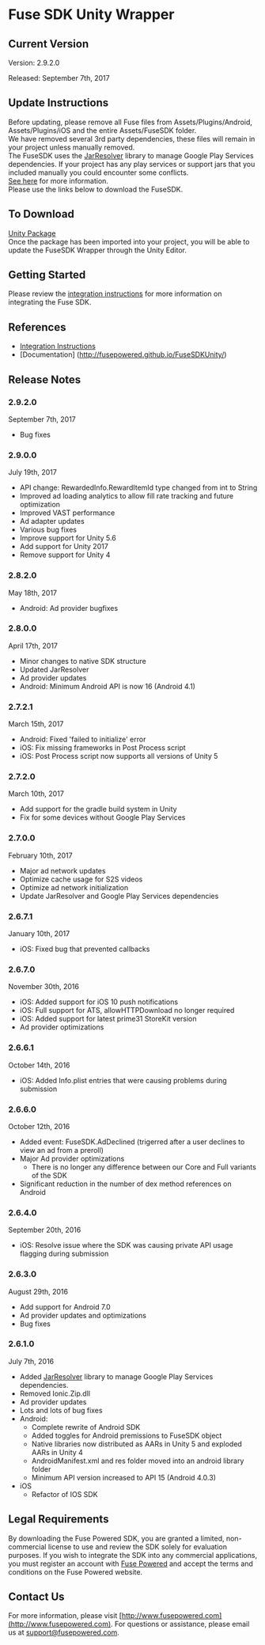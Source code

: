 # Fuse SDK Unity Wrapper

## Current Version

Version: 2.9.2.0

Released: September 7th, 2017

## Update Instructions
Before updating, please remove all Fuse files from Assets/Plugins/Android, Assets/Plugins/iOS and the entire Assets/FuseSDK folder.  
We have removed several 3rd party dependencies, these files will remain in your project unless manually removed.  
The FuseSDK uses the [JarResolver](https://github.com/googlesamples/unity-jar-resolver) library to manage Google Play Services dependencies.
If your project has any play services or support jars that you included manually you could encounter some conflicts.  
[See here](https://wiki.fusepowered.com/index.php?title=Unity#Using_JarResolver) for more information.  
Please use the links below to download the FuseSDK.


## To Download
[Unity Package](https://github.com/fusepowered/FuseSDKUnity/releases/download/v2.9.2.0/FuseUnitySDK.unitypackage)  
Once the package has been imported into your project, you will be able to update the FuseSDK Wrapper through the Unity Editor.

## Getting Started

Please review the [integration instructions](https://wiki.fusepowered.com/index.php?title=Unity) for more information on integrating the Fuse SDK.

## References

* [Integration Instructions](https://wiki.fusepowered.com/index.php?title=Unity)
* [Documentation] (http://fusepowered.github.io/FuseSDKUnity/)

## Release Notes

### 2.9.2.0
September 7th, 2017
* Bug fixes

### 2.9.0.0
July 19th, 2017
* API change: RewardedInfo.RewardItemId type changed from int to String
* Improved ad loading analytics to allow fill rate tracking and future optimization
* Improved VAST performance
* Ad adapter updates
* Various bug fixes
* Improve support for Unity 5.6
* Add support for Unity 2017
* Remove support for Unity 4

### 2.8.2.0
May 18th, 2017
* Android: Ad provider bugfixes

### 2.8.0.0
April 17th, 2017
* Minor changes to native SDK structure
* Updated JarResolver
* Ad provider updates
* Android: Minimum Android API is now 16 (Android 4.1)

### 2.7.2.1
March 15th, 2017
* Android: Fixed 'failed to initialize' error
* iOS: Fix missing frameworks in Post Process script
* iOS: Post Process script now supports all versions of Unity 5

### 2.7.2.0
March 10th, 2017
* Add support for the gradle build system in Unity
* Fix for some devices without Google Play Services

### 2.7.0.0
February 10th, 2017
* Major ad network updates
* Optimize cache usage for S2S videos
* Optimize ad network initialization
* Update JarResolver and Google Play Services dependencies

### 2.6.7.1
January 10th, 2017
* iOS: Fixed bug that prevented callbacks

### 2.6.7.0
November 30th, 2016
* iOS: Added support for iOS 10 push notifications
* iOS: Full support for ATS, allowHTTPDownload no longer required
* iOS: Added support for latest prime31 StoreKit version
* Ad provider optimizations

### 2.6.6.1
October 14th, 2016
* iOS: Added Info.plist entries that were causing problems during submission

### 2.6.6.0
October 12th, 2016
* Added event: FuseSDK.AdDeclined (trigerred after a user declines to view an ad from a preroll)
* Major Ad provider optimizations
  * There is no longer any difference between our Core and Full variants of the SDK
* Significant reduction in the number of dex method references on Android

### 2.6.4.0
September 20th, 2016
* iOS: Resolve issue where the SDK was causing private API usage flagging during submission

### 2.6.3.0
August 29th, 2016
* Add support for Android 7.0
* Ad provider updates and optimizations
* Bug fixes

### 2.6.1.0
July 7th, 2016
* Added [JarResolver](https://wiki.fusepowered.com/index.php?title=Unity#Using_JarResolver) library to manage Google Play Services dependencies.
* Removed Ionic.Zip.dll
* Ad provider updates
* Lots and lots of bug fixes
* Android:
  * Complete rewrite of Android SDK
  * Added toggles for Android premissions to FuseSDK object
  * Native libraries now distributed as AARs in Unity 5 and exploded AARs in Unity 4
  * AndroidManifest.xml and res folder moved into an android library folder
  * Minimum API version increased to API 15 (Android 4.0.3)
* iOS
  * Refactor of IOS SDK


## Legal Requirements
By downloading the Fuse Powered SDK, you are granted a limited, non-commercial license to use and review the SDK solely for evaluation purposes.  If you wish to integrate the SDK into any commercial applications, you must register an account with [Fuse Powered](https://www.fusepowered.com) and accept the terms and conditions on the Fuse Powered website.

## Contact Us
For more information, please visit [http://www.fusepowered.com](http://www.fusepowered.com). For questions or assistance, please email us at [support@fusepowered.com](mailto:support@fusepowered.com).
